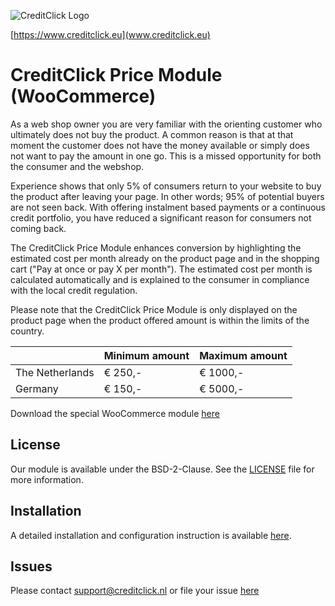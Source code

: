 ![]( https://ecom.creditclick.eu/logo_rounded_med.png "CreditClick Logo")

[https://www.creditclick.eu](www.creditclick.eu)

# CreditClick Price Module (WooCommerce)

As a web shop owner you are very familiar with the orienting customer who ultimately does not
buy the product. A common reason is that at that moment the customer does not have the money
available or simply does not want to pay the amount in one go. This is a missed opportunity for
both the consumer and the webshop.

Experience shows that only 5% of consumers return to your website to buy the product after
leaving your page. In other words; 95% of potential buyers are not seen back. With offering
instalment based payments or a continuous credit portfolio, you have reduced a significant reason
for consumers not coming back.

The CreditClick Price Module enhances conversion by highlighting the estimated cost per month already on the product page and in the shopping cart ("Pay at once or pay X per month").  The estimated cost per month is calculated automatically and is explained to the consumer in compliance with the local credit regulation.

Please note that the CreditClick Price Module is only displayed on the product page when the
product offered amount is within the limits of the country.

|  | Minimum amount | Maximum amount |
| --- |---| --- |
| The Netherlands | € 250,- | € 1000,- |
| Germany  | € 150,- | € 5000,- |

Download the special WooCommerce module [here](https://github.com/CreditClick/PriceModuleWooCommerce/releases)

## License

Our module is available under the BSD-2-Clause. See the [LICENSE](https://github.com/CreditClick/PriceModuleWooCommerce/blob/master/LICENSE) file for more information.

## Installation

A detailed installation and configuration instruction is available [here](https://github.com/CreditClick/PriceModuleWooCommerce/wiki).

## Issues

Please contact [support@creditclick.nl](mailto:support@creditclick.nl) or file your issue [here](https://github.com/CreditClick/PriceModuleWooCommerce/issues)